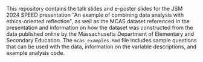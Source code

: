 This repository contains the talk slides and e-poster slides for the JSM 2024 SPEED presentation "An example of combining data analysis with ethics-oriented reflection", as well as the MCAS dataset referenced in the presentation and information on how the dataset was constructed from the data published online by the Massachusetts Department of Elementary and Secondary Education. The `mcas_examples.Rmd` file includes sample questions that can be used with the data, information on the variable descriptions, and example analysis code.
